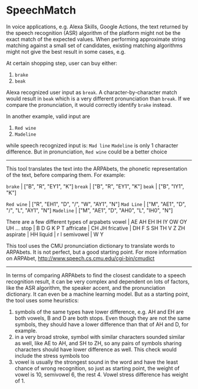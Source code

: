 # SpeechMatch

In voice applications, e.g. Alexa Skills, Google Actions, the text returned by the speech recognition (ASR) algorithm of the platform might not be the exact match of the expected values. When performing approximate string matching against a small set of candidates, existing matching algorithms might not give the best result in some cases, e.g.

At certain shopping step, user can buy either:
1. `brake`
2. `beak`

Alexa recognized user input as `break`. 
A character-by-character match would result in `beak` which is a very different pronunciation than `break`. If we compare the pronunciation, it would correctly identify `brake` instead.

In another example, valid input are
1. `Red wine`
2. `Madeline`

while speech recognized input is: `Mad line`
`Madeline` is only 1 character difference. But in pronunciation, `Red wine` could be a better choice 

---

This tool translates the text into the ARPAbets, the phonetic representation of the text, before comparing them. For example:

`brake` | ["B", "R", "EY1", "K"]
`break` | ["B", "R", "EY1", "K"]
`beak` | ["B", "IY1", "K"]

`Red wine` | ["R", "EH1", "D", "/", "W", "AY1", "N"]
`Mad Line` | ["M", "AE1", "D", "/", "L", "AY1", "N"]
`Madeline` | ["M", "AE1", "D", "AH0", "L", "IH0", "N"]

There are a few different types of arpabets
vowel | AE AH EH IH IY OW OY UH ...
stop | B D G K P T 
affricate | CH JH
fricative | DH F S SH TH V Z ZH
aspirate | HH
liquid | r l 
semivowel | W Y

This tool uses the CMU pronunciation dictionary to translate words to ARPAbets. It is not perfect, but a good starting point. For more information on ARPAbet, http://www.speech.cs.cmu.edu/cgi-bin/cmudict

---

In terms of comparing ARPAbets to find the closest candidate to a speech recognition result, it can be very complex and dependent on lots of factors, like the ASR algorithm, the speaker accent, and the pronunciation dictionary. It can even be a machine learning model. But as a starting point, the tool uses some heuristics:
1. symbols of the same types have lower difference, e.g. AH and EH are both vowels, B and D are both stops. Even though they are not the same symbols, they should have a lower difference than that of AH and D, for example.
2. in a very broad stroke, symbol with similar characters sounded similar as well, like AE to AH, and SH to ZH, so any pairs of symbols sharing characters should have lower difference as well. This check would include the stress symbols too
3. vowel is usually the strongest sound in the word and have the least chance of wrong recognition, so just as starting point, the weight of vowel is 10, semivowel 6, the rest 4. Vowel stress difference has weight of 1.